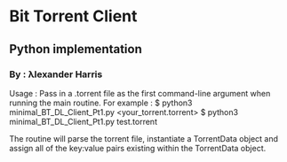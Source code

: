 # Bit Torrent Client
## Python implementation
### By : λlexander Harris

Usage :
Pass in a .torrent file as the first command-line argument when running the main routine. For example :
  $ python3 minimal_BT_DL_Client_Pt1.py <your_torrent.torrent>
  $ python3 minimal_BT_DL_Client_Pt1.py test.torrent

The routine will parse the torrent file, instantiate a TorrentData object and assign all of the key:value pairs existing within the TorrentData object.
